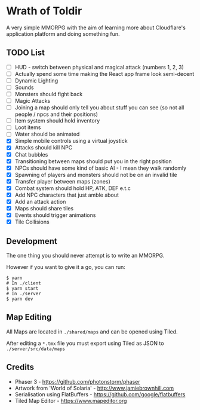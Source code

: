 # Wrath of Toldir

A very simple MMORPG with the aim of learning more about Cloudflare's application platform and doing something fun.

## TODO List

- [ ] HUD - switch between physical and magical attack (numbers 1, 2, 3)
- [ ] Actually spend some time making the React app frame look semi-decent
- [ ] Dynamic Lighting
- [ ] Sounds
- [ ] Monsters should fight back
- [ ] Magic Attacks
- [ ] Joining a map should only tell you about stuff you can see (so not all people / npcs and their positions)
- [ ] Item system should hold inventory
- [ ] Loot items
- [ ] Water should be animated
- [X] Simple mobile controls using a virtual joystick
- [X] Attacks should kill NPC
- [X] Chat bubbles
- [X] Transitioning between maps should put you in the right position
- [X] NPCs should have some kind of basic AI - I mean they walk randomly
- [X] Spawning of players and monsters should not be on an invalid tile
- [X] Transfer player between maps (zones)
- [X] Combat system should hold HP, ATK, DEF e.t.c
- [X] Add NPC characters that just amble about
- [X] Add an attack action
- [X] Maps should share tiles
- [X] Events should trigger animations
- [X] Tile Collisions

## Development

The one thing you should never attempt is to write an MMORPG.

However if you want to give it a go, you can run:

```shell
$ yarn
# In ./client
$ yarn start
# In ./server
$ yarn dev
```

## Map Editing

All Maps are located in `./shared/maps` and can be opened using Tiled.

After editing a `*.tmx` file you must export using Tiled as JSON to `./server/src/data/maps`

## Credits

* Phaser 3 - https://github.com/photonstorm/phaser
* Artwork from 'World of Solaria' - http://www.jamiebrownhill.com
* Serialisation using FlatBuffers - https://github.com/google/flatbuffers
* Tiled Map Editor - https://www.mapeditor.org

